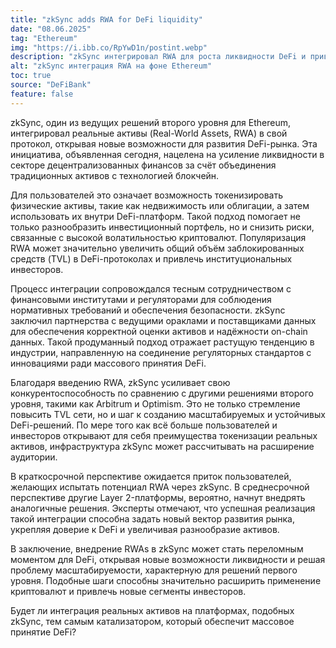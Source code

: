 ```yaml
---
title: "zkSync adds RWA for DeFi liquidity" 
date: "08.06.2025"
tag: "Ethereum"
img: "https://i.ibb.co/RpYwD1n/postint.webp"
description: "zkSync интегрировал RWA для роста ликвидности DeFi и привлечения инвесторов"
alt: "zkSync интеграция RWA на фоне Ethereum"
toc: true
source: "DeFiBank"
feature: false
---
```


zkSync, один из ведущих решений второго уровня для Ethereum, интегрировал реальные активы (Real-World Assets, RWA) в свой протокол, открывая новые возможности для развития DeFi-рынка. Эта инициатива, объявленная сегодня, нацелена на усиление ликвидности в секторе децентрализованных финансов за счёт объединения традиционных активов с технологией блокчейн.

Для пользователей это означает возможность токенизировать физические активы, такие как недвижимость или облигации, а затем использовать их внутри DeFi-платформ. Такой подход помогает не только разнообразить инвестиционный портфель, но и снизить риски, связанные с высокой волатильностью криптовалют. Популяризация RWA может значительно увеличить общий объём заблокированных средств (TVL) в DeFi-протоколах и привлечь институциональных инвесторов.

Процесс интеграции сопровождался тесным сотрудничеством с финансовыми институтами и регуляторами для соблюдения нормативных требований и обеспечения безопасности. zkSync заключил партнерства с ведущими ораклами и поставщиками данных для обеспечения корректной оценки активов и надёжности оn-chain данных. Такой продуманный подход отражает растущую тенденцию в индустрии, направленную на соединение регуляторных стандартов с инновациями ради массового принятия DeFi.

Благодаря введению RWA, zkSync усиливает свою конкурентоспособность по сравнению с другими решениями второго уровня, такими как Arbitrum и Optimism. Это не только стремление повысить TVL сети, но и шаг к созданию масштабируемых и устойчивых DeFi-решений. По мере того как всё больше пользователей и инвесторов открывают для себя преимущества токенизации реальных активов, инфраструктура zkSync может рассчитывать на расширение аудитории.

В краткосрочной перспективе ожидается приток пользователей, желающих испытать потенциал RWA через zkSync. В среднесрочной перспективе другие Layer 2-платформы, вероятно, начнут внедрять аналогичные решения. Эксперты отмечают, что успешная реализация такой интеграции способна задать новый вектор развития рынка, укрепляя доверие к DeFi и увеличивая разнообразие активов.

В заключение, внедрение RWAs в zkSync может стать переломным моментом для DeFi, открывая новые возможности ликвидности и решая проблему масштабируемости, характерную для решений первого уровня. Подобные шаги способны значительно расширить применение криптовалют и привлечь новые сегменты инвесторов.

Будет ли интеграция реальных активов на платформах, подобных zkSync, тем самым катализатором, который обеспечит массовое принятие DeFi?
